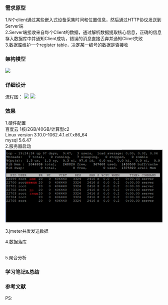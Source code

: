 ### 需求原型
1.N个client通过某些嵌入式设备采集时间和位置信息，然后通过HTTP协议发送到Server端   
2.Server端接收来自每个Client的数据，通过解析数据提取核心信息，正确的信息存入数据库中并通知Client成功，错误的消息直接丢弃并通知Clinet失败  
3.数据库维护一个register table，决定某一编号的数据是否接收  
### 架构模型
![](https://github.com/LMingl/Project1_NetServer/blob/master/images/frame.png)

### 详细设计
流程图：
![](https://github.com/LMingl/Project1_NetServer/blob/master/images/flow1.png)
![](https://github.com/LMingl/Project1_NetServer/blob/master/images/flow2.png)


### 效果
1.硬件配置  
百度云 1核/2GB/40GB/计算型c2  
Linux version 3.10.0-1062.4.1.el7.x86_64      
mysql 5.6.47   
2.服务器启动    
![](images\运行.png)

3.jmeter并发发送数据   

4.数据落库   
![]()

5.聚合分析   





### 学习笔记&总结


### 参考文献

PS:






